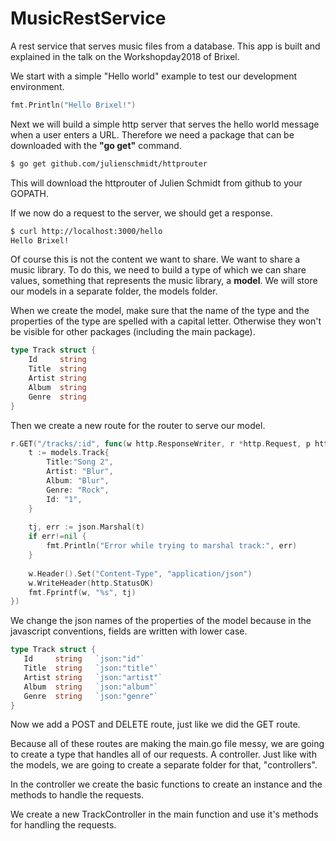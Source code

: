 # MusicRestService
A rest service that serves music files from a database. This app is built and explained in the talk on the 
Workshopday2018 of Brixel.

We start with a simple "Hello world" example to test our development environment.

```Go
fmt.Println("Hello Brixel!")
```

Next we will build a simple http server that serves the hello world message when a user enters a URL. Therefore we 
need a package that can be downloaded with the **"go get"** command.

```bash
$ go get github.com/julienschmidt/httprouter
```

This will download the httprouter of Julien Schmidt from github to your GOPATH.

If we now do a request to the server, we should get a response.

```bash
$ curl http://localhost:3000/hello
Hello Brixel!
```

Of course this is not the content we want to share. We want to share a music library. To do this, we need to build a 
type of which we can share values, something that represents the music library, a **model**. We will store our models 
in a separate folder, the models folder.

When we create the model, make sure that the name of the type and the properties of the type are spelled with a capital 
letter. Otherwise they won't be visible for other packages (including the main package). 

```Go
type Track struct {
	Id     string
	Title  string
	Artist string
	Album  string
	Genre  string
}
```

Then we create a new route for the router to serve our model.

```Go
r.GET("/tracks/:id", func(w http.ResponseWriter, r *http.Request, p httprouter.Params) {
	t := models.Track{
		Title:"Song 2",
		Artist: "Blur",
		Album: "Blur",
		Genre: "Rock",
		Id: "1",
	}
 
 	tj, err := json.Marshal(t)
	if err!=nil {
		fmt.Println("Error while trying to marshal track:", err)
	}
 
	w.Header().Set("Content-Type", "application/json")
	w.WriteHeader(http.StatusOK)
	fmt.Fprintf(w, "%s", tj)
})
```

We change the json names of the properties of the model because in the javascript conventions, fields are written  with 
lower case.

 ```Go
type Track struct {
	Id     string	`json:"id"`
	Title  string	`json:"title"`
	Artist string	`json:"artist"`
	Album  string	`json:"album"`
	Genre  string	`json:"genre"`
}
 ```
 
Now we add a POST and DELETE route, just like we did the GET route.

Because all of these routes are making the main.go file messy, we are going to create a type that handles all of our requests. A controller. Just like with the models, we are going to create a separate folder for that, "controllers".

In the controller we create the basic functions to create an instance and the methods to handle the requests.

We create a new TrackController in the main function and use it's methods for handling the requests.
